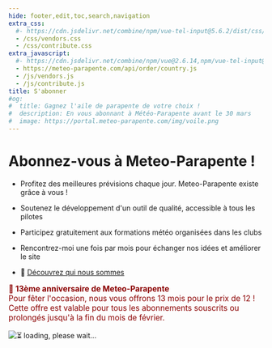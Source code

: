 ```yaml
---
hide: footer,edit,toc,search,navigation
extra_css:
  #- https://cdn.jsdelivr.net/combine/npm/vue-tel-input@5.6.2/dist/css/component.min.css,npm/vue-tel-input@5.6.2/dist/css/sprite.min.css
  - /css/vendors.css
  - /css/contribute.css
extra_javascript:
  #- https://cdn.jsdelivr.net/combine/npm/vue@2.6.14,npm/vue-tel-input@5.6.2/dist/vue-tel-input.umd.min.js,npm/vue-resource@1.5.3/dist/vue-resource.min.js
  - https://meteo-parapente.com/api/order/country.js
  - /js/vendors.js
  - /js/contribute.js
title: S'abonner
#og:
#  title: Gagnez l'aile de parapente de votre choix !
#  description: En vous abonnant à Météo-Parapente avant le 30 mars
#  image: https://portal.meteo-parapente.com/img/voile.png
---
```


# Abonnez-vous à Meteo-Parapente !</span>
 
- Profitez des meilleures prévisions chaque jour. Meteo-Parapente existe grâce à vous !
 
- Soutenez le développement d'un outil de qualité, accessible à tous les pilotes
 
- Participez gratuitement aux formations météo organisées dans les clubs
 
- Rencontrez-moi une fois par mois pour échanger nos idées et améliorer le site

- 👋 <a href="/fr/about-us/" target="_blank">Découvrez qui nous sommes</a>

<p style="color: darkred; font-size: 110%">
  <strong>🎂 13ème anniversaire de Meteo-Parapente</strong><br>
  Pour fêter l'occasion, nous vous offrons 13 mois pour le prix de 12 !<br>
  Cette offre est valable pour tous les abonnements souscrits ou prolongés jusqu'à la fin du mois de février.
</p>

<script>
  const mp_form_locale = {
    locale: `fr`,
    locale_paypal: `fr_FR`,
    default_country: `FR`,
    product_contributor_title: `Contributeur`,
    product_contributor_description: `3 € par mois <small>(12 mois + 1 gratuit)</small>`,
    product_supporter_title: `Soutien`,
    product_supporter_description: `5 € par mois <small>(12 mois + 1 gratuit)</small>`,
    product_small_text: `Un seul paiement unique de €### pour 12 + 1 mois. Pas de renouvellement.`,
    header_coordinates: `À propos de vous`,
    email: `Email`,
    mobile_phone: `Téléphone portable`,
    mobile_phone_small_text: `Utilisé seulement pour envoyer votre code d'accès et le réinitialiser en cas de perte. Si vous n'avez pas de téléphone portable, contactez support@meteo-parapente.com`,
    payment_method: `Moyen de paiement`,
    payment_card: `Carte de crédit / Carte de débit`,
    payment_proceed: `Procéder au paiement ►`,
    terms_approval: `En procédant au paiement, vous acceptez et consentez aux  <a href="/fr/legal/#terms" target="_blank">Conditions Générales d'Utilisation de Meteo-Parapente</a>, aux <a href="/fr/legal/#membership" target="_blank">Conditions Spécifiques d'Abonnement</a> et à la <a href="/fr/privacy/" target="_blank">politique de données personnelles</a>.`,
    error_email: `L'adresse email est invalide`,
    error_phone: `Le numéro portable est invalide`,
    error_request: `Erreur de communication avec le serveur. Vérifiez votre connexion et ressayez.`,
    need_help: `Besoin d'aide ?`,
    email_us: `Envoyez un email à  <strong>support@meteo-parapente.com</strong>`,
    payment_declined: `Votre banque a refusé le paiement. Merci de réessayer.`,
    payment_sepa: `Virement bancaire SEPA`,
    note_transfer: `<u>Paiement par virement :</u> <strong>Sur la page suivante, nous allons vous donner une référence de paiement</strong> (exemple :  RF12-1234-1234-1234). <strong>Il faut IMPERATIVEMENT indiquer la référence lors du virement</strong>. Si vous oubliez d'indiquer la référence, l'argent vous sera automatiquement remboursé et votre accès ne pourra pas être activé.`,
    note_paypal: `<u>Paiement par PayPal :</u> Nous proposons PayPal pour votre commodité. Mais si vous le pouvez, nous vous recommandons d'utiliser un autre moyen de paiement. Les frais prélevées par PayPal sont excessivement élevés. Je suis certain que vous préférez aider Meteo-Parapente plutôt que PayPal :)`,
    email_confirm : `Il n'y a pas de faute de frappe dans mon adresse e-mail. J'ai vérifié deux fois.`,
    error_email_confirm : `Cochez la case`
  };
</script>
<div id="app">
  <p v-if="!ready"><img src="/img/load.gif" class="loading" alt="⏳ loading, please wait..." /></p>
</div>